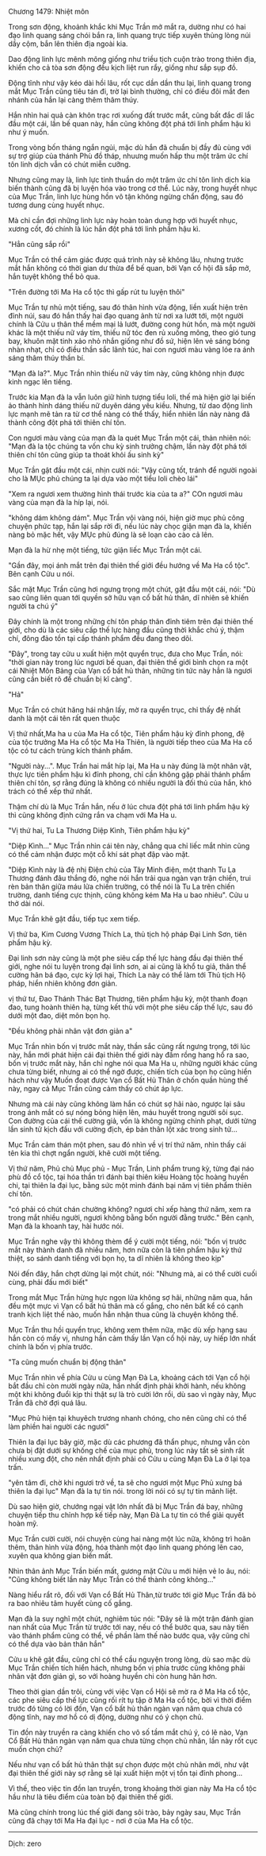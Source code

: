




Chương 1479: Nhiệt môn


Trong sơn động, khoảnh khắc khi Mục Trần mở mắt ra, dường như có hai đạo linh quang sáng chói bắn ra, linh quang trực tiếp xuyên thủng lòng núi dầy cộm, bắn lên thiên địa ngoài kia.

Dao động linh lực mênh mông giống như triều tịch cuộn trào trong thiên địa, khiến cho cả tòa sơn động đều kịch liệt run rẩy, giống như sắp sụp đồ.

Động tĩnh như vậy kéo dài hồi lâu, rốt cục dần dần thu lại, linh quang trong mắt Mục Trần cũng tiêu tán đi, trờ lại bình thường, chỉ có điều đôi mắt đen nhánh của hắn lại càng thêm thâm thúy.

Hắn nhìn hai quả càn khôn trạc rơi xuống đất trước mắt, cũng bất đắc dĩ lắc đầu một cái, lần bế quan này, hắn cũng không đột phá tới linh phẩm hậu kì như ý muốn.

Trong vòng bốn tháng ngắn ngủi, mặc dù hắn đã chuẩn bị đầy đủ cùng với sự trợ giúp của thánh Phù đồ tháp, nhuưng muốn hấp thu một trăm ức chí tôn linh dịch vẫn có chút miễn cưỡng.

Nhưng cũng may là, linh lực tinh thuần do một trăm ức chí tôn linh dịch kia biến thành cũng đã bị luyện hóa vào trong cơ thể. Lúc này, trong huyết nhục của Mục Trần, linh lực hùng hồn vô tận không ngừng chẩn động, sau đó tương dung cùng huyết nhục.

Mà chỉ cần đợi những linh lực này hoàn toàn dung hợp với huyết nhục, xương cốt, đó chính là lúc hắn đột phá tới linh phẩm hậu kì.

"Hẳn cũng sắp rồi"

Mục Trần có thể cảm giác được quá trình này sẽ không lâu, nhưng trước mắt hắn không có thời gian dư thừa để bế quan, bởi Vạn cổ hội đã sắp mở, hắn tuyệt không thể bỏ qua.

"Trên đường tới Ma Ha cổ tộc thì gấp rút tu luyện thôi"

Mục Trần tự nhủ một tiếng, sau đó thân hình vừa động, liền xuất hiện trên đỉnh núi, sau đó hắn thấy hai đạo quang ảnh từ nơi xa lướt tới, một người chính là Cửu u thân thể mềm mại lả lướt, đường cong hút hồn, mà một người khác là một thiếu nữ váy tím, thiếu nữ tóc đen rủ xuống mông, theo gió tung bay, khuôn mặt tinh xảo nhỏ nhắn giống như đồ sứ, hiện lên vẻ sáng bóng nhàn nhạt, chỉ có điều thần sắc lãnh túc, hai con ngươi màu vàng lóe ra ánh sáng thâm thúy thần bí.

"Mạn đà la?". Mục Trần nhìn thiếu nữ váy tím này, cũng không nhịn được kinh ngạc lên tiếng.

Trước kia Mạn đà la vẫn luôn giữ hình tượng tiểu loli, thế mà hiện giờ lại biến ảo thành hình dáng thiếu nữ duyên dáng yêu kiều. Nhưng, từ dao động linh lực mạnh mẽ tản ra từ cơ thể nàng có thể thấy, hiển nhiên lần này nàng đã thành công đột phá tới thiên chí tôn.

Con ngươi màu vàng của mạn đà la quét Mục Trần một cái, thản nhiên nói: "Mạn đà la tộc chúng ta vốn chu kỳ sinh trưởng chậm, lần này đột phá tới thiên chí tôn cũng giúp ta thoát khỏi ấu sinh kỳ"

Mục Trần gật đầu một cái, nhịn cười nói: "Vậy cũng tốt, tránh để người ngoài cho là MỤc phủ chúng ta lại dựa vào một tiểu loli chèo lái"

"Xem ra ngươi xem thường hình thái trước kia của ta a?" COn ngươi màu vàng của mạn đà la híp lại, nói.

"không dám không dám". Mục Trần vội vàng nói, hiện giờ mục phủ công chuyện phức tạp, hắn lại sắp rời đi, nếu lúc này chọc giận mạn đà la, khiến nàng bỏ mặc hết, vậy MỤc phủ đúng là sẽ loạn cào cào cả lên.

Mạn đà la hừ nhẹ một tiếng, tức giận liếc Mục Trần một cái.

"Gần đây, mọi ánh mắt trên đại thiên thế giới đều hướng về Ma Ha cổ tộc". Bên cạnh Cửu u nói.

Sắc mặt Mục Trần cũng hơi ngưng trọng một chút, gật đầu một cái, nói: "Dù sao cũng liên quan tới quyền sở hữu vạn cổ bất hủ thân, dĩ nhiên sẽ khiến người ta chú ý"

Đây chính là một trong những chí tôn pháp thân đỉnh tiêm trên đại thiên thế giới, cho dù là các siêu cấp thế lực hàng đầu cũng thời khắc chú ý, thậm chí, đông đảo tồn tại cấp thánh phẩm đều đang theo dõi.

"Đây", trong tay cửu u xuất hiện một quyển trục, đưa cho Mục Trần, nói: "thời gian này trong lúc ngươi bế quan, đại thiên thế giới bình chọn ra một cái Nhiệt Môn Bảng của Vạn cổ bất hủ thân, những tin tức này hẳn là ngươi cũng cần biết rõ để chuẩn bị kĩ càng".

"Hả"

Mục Trần có chút hăng hái nhận lấy, mờ ra quyển trục, chỉ thấy đệ nhất danh là một cái tên rất quen thuộc

Vị thứ nhất,Ma ha u của Ma Ha cổ tộc, Tiên phẩm hậu kỳ đỉnh phong, đệ của tộc trưởng Ma Ha cổ tộc Ma Ha Thiên, là người tiếp theo của Ma Ha cổ tộc có tư cách trùng kích thánh phẩm.

"Người này...". Mục Trần hai mắt híp lại, Ma Ha u này đúng là một nhân vật, thực lực tiên phẩm hậu kì đỉnh phong, chỉ cần không gặp phải thánh phẩm thiên chí tôn, sợ rằng đúng là không có nhiều người là đối thủ của hắn, khó trách có thể xếp thứ nhất.

Thậm chí dù là Mục Trần hắn, nếu ở lúc chưa đột phá tới linh phẩm hậu kỳ thì cũng không định cứng rắn va chạm với Ma Ha u.

"Vị thứ hai, Tu La Thương Diệp Kình, Tiên phẩm hậu kỳ"

"Diệp Kình..." Mục Trần nhìn cái tên này, chẳng qua chỉ liếc mắt nhìn cũng có thể cảm nhận được một cỗ khí sát phạt đập vào mặt.

"Diệp Kình này là đệ nhị Điện chủ của Tây Minh điện, một thanh Tu La Thương đánh đâu thắng đó, nghe nói hắn trải qua ngàn vạn trận chiến, trui rèn bản thân giữa máu lửa chiến trường, có thể nói là Tu La trẽn chiến trường, danh tiếng cực thịnh, cũng không kém Ma Ha u bao nhiêu". Cửu u thở dài nói.

Mục Trần khẽ gật đầu, tiếp tục xem tiếp.

Vị thứ ba, Kim Cương Vương Thích La, thủ tịch hộ pháp Đại Linh Sơn, tiên phẩm hậu kỳ.

Đại linh sơn này cũng là một phe siêu cấp thế lực hàng đầu đại thiên thế giới, nghe nói tu luyện trong đại linh sơn, ai ai cũng là khổ tu giả, thân thể cường hãn bá đạo, cực kỳ lợi hại, Thích La này có thể làm tới Thủ tịch Hộ pháp, hiển nhiên không đơn giản.

vị thứ tư, Đao Thánh Thác Bạt Thương, tiên phẩm hậu kỳ, một thanh đoạn đao, tung hoành thiên hạ, từng kết thù với một phe siêu cấp thế lực, sau đó dưới một đao, diệt môn bọn họ.

"Đều không phải nhân vật đơn giản a"

Mục Trần nhìn bốn vị trước mắt này, thần sắc cũng rất ngưng trọng, tới lúc này, hắn mới phát hiện cái đại thiên thế giới này đầm rồng hang hổ ra sao, bốn vị trước mắt này, hắn chỉ nghe nói qua Ma Ha u, những người khác cũng chưa từng biết, nhưng ai có thể ngờ được, chiến tích của bọn họ cũng hiển hách như vậy Muốn đoạt được Vạn cổ Bất Hủ Thân ở chốn quần hùng thế này, ngay cả Mục Trần cũng cảm thấy có chút áp lực.

Nhưng mà cái này cũng không làm hắn có chút sợ hãi nào, ngược lại sâu trong ánh mắt có sự nóng bỏng hiện lên, máu huyết trong người sôi sục. Con đường của cái thế cường giả, vốn là không ngừng chinh phạt, dưới từng lần sinh tử kịch đấu với cường địch, ép bản thân lột xác trong sinh tử...

Mục Trần cảm thán một phen, sau đó nhìn về vị trí thứ năm, nhìn thấy cái tên kia thì chợt ngẩn người, khẽ cười một tiếng.

Vị thứ năm, Phủ chủ Mục phủ - Mục Trần, Linh phẩm trung kỳ, từng đại náo phù đồ cổ tộc, tại hóa thần trì đánh bại thiên kiêu Hoàng tộc hoàng huyền chi, tại thiên la đại lục, bằng sức một mình đánh bại năm vị tiên phẩm thiên chí tôn.

"có phải có chút chán chường không? ngươi chỉ xếp hàng thứ năm, xem ra trong mắt nhiều người, ngươi không bằng bốn người đằng trước." Bên cạnh, Mạn đà la khoanh tay, hài hước nói.

Mục Trần nghe vậy thì không thèm để ý cười một tiếng, nói: "bốn vị trước mắt này thành danh đã nhiều năm, hơn nữa còn là tiên phẩm hậu kỳ thứ thiệt, so sánh danh tiếng với bọn họ, ta dĩ nhiên lả không theo kịp"

Nói đến đây, hắn chợt dừng lại một chút, nói: "Nhưng mà, ai có thể cười cuối cùng, phải đấu mới biết"

Trong mắt Mục Trần hừng hực ngọn lửa không sợ hãi, những năm qua, hắn đều một mực vì Vạn cổ bất hủ thân mà cố gắng, cho nên bất kể có cạnh tranh kịch liệt thế nào, muốn hắn nhận thua cũng là chuyện không thể.

Mục Trần thu hồi quyển trục, không xem thêm nữa, mặc dù xếp hạng sau hắn còn có mấy vị, nhưng hắn cảm thấy lần Vạn cổ hội này, uy hiếp lớn nhất chính là bốn vị phía trước.

"Ta cũng muốn chuẩn bị động thân"

Mục Trần nhìn về phía Cửu u cùng Mạn Đà La, khoảng cách tới Vạn cổ hội bắt đầu chỉ còn mười ngày nữa, hắn nhất định phải khởi hành, nếu không một khi không đuổi kịp thì thật sự là trò cười lớn rồi, dù sao vì ngày này, Mục Trần đã chờ đợi quá lâu.

"Mục Phủ hiện tại khuyêch trương nhanh chóng, cho nên cũng chỉ có thể làm phiền hai người các ngươi"

Thiên la đại lục bây giờ, mặc dù các phương đã thẩn phục, nhưng vẫn còn chưa bị đặt dưới sự khống chế của mục phủ, trong lúc này tất sẽ sinh rất nhiều xung đột, cho nên nhất định phải có Cửu u cùng Mạn Đà La ở lại tọa trấn.

"yên tâm đi, chờ khi ngươi trở về, ta sẽ cho ngươi một Mục Phủ xưng bá thiên la đại lục" Mạn đà la tự tin nói. trong lời nói có sự tự tin mãnh liệt.

Dù sao hiện giờ, chướng ngại vật lớn nhất đã bị Mục Trần đá bay, những chuyện tiếp thu chỉnh hợp kế tiếp này, Mạn Đà La tự tin có thể giải quyết hoàn mỹ.

Mục Trần cười cười, nói chuyện cùng hai nàng một lúc nữa, không trì hoãn thêm, thân hình vừa động, hóa thành một đạo linh quang phóng lẽn cao, xuyên qua không gian biến mất.

Nhìn thân ảnh Mục Trần biến mất, gương mặt Cửu u mới hiện vẻ lo âu, nói: "Cũng không biết lần này Mục Trần có thể thành công không..."

Nàng hiểu rẩt rõ, đối với Vạn cổ Bất Hủ Thân,từ trước tới giờ Mục Trần đã bỏ ra bao nhiêu tâm huyết cùng cố gắng.

Mạn đà la suy nghĩ một chút, nghiêm túc nói: "Đây sẽ là một trận đánh gian nan nhất của Mục Trần từ trước tới nay, nếu có thể bước qua, sau này tiến vào thánh phẩm cũng có thể, về phần làm thế nào bước qua, vậy cũng chỉ có thể dựa vào bản thân hắn"

Cửu u khẽ gật đầu, cũng chỉ có thể cầu nguyện trong lòng, dù sao mặc dù Mục Trần chiến tích hiển hách, nhưng bốn vị phía trước cũng không phải nhân vật đơn giản gì, so với hoàng huyền chi còn hung hãn hơn.

Theo thời gian dần trôi, cùng với việc Vạn cổ Hội sẽ mờ ra ở Ma Ha cổ tộc, các phe siêu cấp thế lực cũng rối rít tụ tập ờ Ma Ha cổ tộc, bời vì thời điểm trước đó từng có lời đồn, Vạn cổ bất hủ thân ngàn vạn năm qua chưa có động tĩnh, nay mơ hồ có dị động, dường như có ý chọn chủ.

Tin đồn này truyền ra càng khiến cho vô số tầm mắt chú ý, có lẽ nào, Vạn Cổ Bất Hủ thân ngàn vạn năm qua chưa từng chọn chủ nhân, lần này rốt cục muốn chọn chủ?

Nếu như vạn cổ bất hủ thân thật sự chọn được một chủ nhân mới, như vật đại thiên thế giới này sợ rằng sẽ lại xuất hiện một vị tồn tại đỉnh phong...

Vì thế, theo việc tin đồn lan truyền, trong khoảng thời gian này Ma Ha cổ tộc hầu như là tiêu điểm của toàn bộ đại thiên thế giới.

Mà cũng chính trong lúc thế giới đang sôi trào, bảy ngày sau, Mục Trần cũng đã chạy tới Ma Ha đại lục - nơi ở của Ma Ha cổ tộc.

***

Dịch: zero




